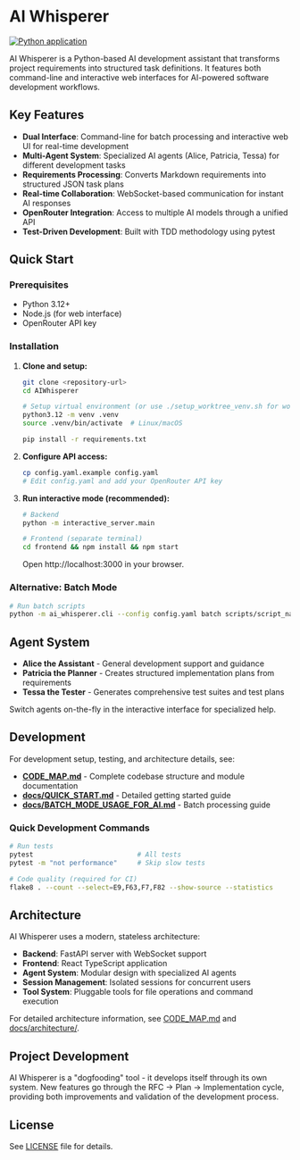 # AI Whisperer

[![Python application](https://github.com/DeanoC/AIWhisperer/actions/workflows/python-app.yml/badge.svg)](https://github.com/DeanoC/AIWhisperer/actions/workflows/python-app.yml)

AI Whisperer is a Python-based AI development assistant that transforms project requirements into structured task definitions. It features both command-line and interactive web interfaces for AI-powered software development workflows.

## Key Features

* **Dual Interface**: Command-line for batch processing and interactive web UI for real-time development
* **Multi-Agent System**: Specialized AI agents (Alice, Patricia, Tessa) for different development tasks
* **Requirements Processing**: Converts Markdown requirements into structured JSON task plans
* **Real-time Collaboration**: WebSocket-based communication for instant AI responses
* **OpenRouter Integration**: Access to multiple AI models through a unified API
* **Test-Driven Development**: Built with TDD methodology using pytest

## Quick Start

### Prerequisites
- Python 3.12+
- Node.js (for web interface)
- OpenRouter API key

### Installation

1. **Clone and setup:**
   ```bash
   git clone <repository-url>
   cd AIWhisperer
   
   # Setup virtual environment (or use ./setup_worktree_venv.sh for worktrees)
   python3.12 -m venv .venv
   source .venv/bin/activate  # Linux/macOS
   
   pip install -r requirements.txt
   ```

2. **Configure API access:**
   ```bash
   cp config.yaml.example config.yaml
   # Edit config.yaml and add your OpenRouter API key
   ```

3. **Run interactive mode (recommended):**
   ```bash
   # Backend
   python -m interactive_server.main
   
   # Frontend (separate terminal)
   cd frontend && npm install && npm start
   ```
   
   Open http://localhost:3000 in your browser.

### Alternative: Batch Mode
```bash
# Run batch scripts
python -m ai_whisperer.cli --config config.yaml batch scripts/script_name.json
```

## Agent System

- **Alice the Assistant** - General development support and guidance
- **Patricia the Planner** - Creates structured implementation plans from requirements  
- **Tessa the Tester** - Generates comprehensive test suites and test plans

Switch agents on-the-fly in the interactive interface for specialized help.

## Development

For development setup, testing, and architecture details, see:

- **[CODE_MAP.md](CODE_MAP.md)** - Complete codebase structure and module documentation
- **[docs/QUICK_START.md](docs/QUICK_START.md)** - Detailed getting started guide
- **[docs/BATCH_MODE_USAGE_FOR_AI.md](docs/BATCH_MODE_USAGE_FOR_AI.md)** - Batch processing guide

### Quick Development Commands

```bash
# Run tests
pytest                          # All tests
pytest -m "not performance"     # Skip slow tests

# Code quality (required for CI)
flake8 . --count --select=E9,F63,F7,F82 --show-source --statistics
```

## Architecture

AI Whisperer uses a modern, stateless architecture:

* **Backend**: FastAPI server with WebSocket support
* **Frontend**: React TypeScript application  
* **Agent System**: Modular design with specialized AI agents
* **Session Management**: Isolated sessions for concurrent users
* **Tool System**: Pluggable tools for file operations and command execution

For detailed architecture information, see [CODE_MAP.md](CODE_MAP.md) and [docs/architecture/](docs/architecture/).

## Project Development

AI Whisperer is a "dogfooding" tool - it develops itself through its own system. New features go through the RFC → Plan → Implementation cycle, providing both improvements and validation of the development process.

## License

See [LICENSE](LICENSE) file for details.